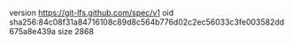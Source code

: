version https://git-lfs.github.com/spec/v1
oid sha256:84c08f31a84716108c89d8c564b776d02c2ec56033c3fe003582dd675a8e439a
size 2868
